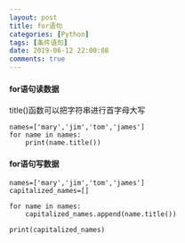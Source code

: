 ```yaml
---
layout: post
title: for语句
categories: [Python]
tags: [条件语句]
date: 2019-06-12 22:00:08
comments: true
---
```



#### for语句读数据
title()函数可以把字符串进行首字母大写

```
names=['mary','jim','tom','james']
for name in names:
    print(name.title())
```
   
#### for语句写数据

```   
names=['mary','jim','tom','james']
capitalized_names=[]

for name in names:
    capitalized_names.append(name.title())

print(capitalized_names)
```







